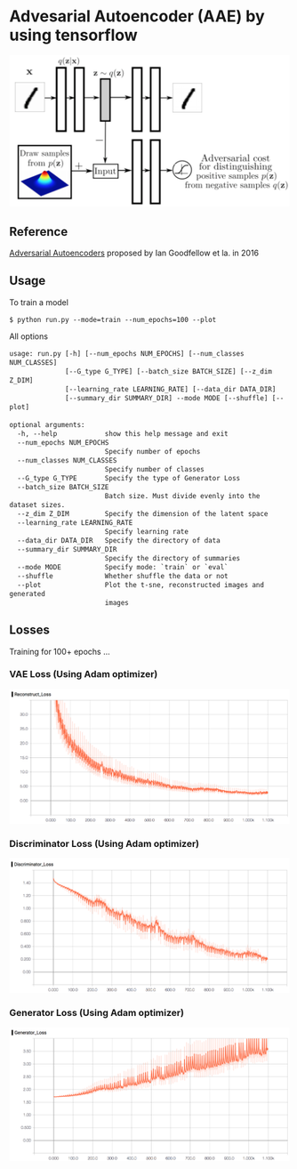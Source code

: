 # Advesarial Autoencoder (AAE) by using tensorflow

![](assets/aae.png)

Reference
----------

[Adversarial Autoencoders](https://arxiv.org/abs/1511.05644) proposed by Ian Goodfellow et la. in 2016


Usage
-----

To train a model

	$ python run.py --mode=train --num_epochs=100 --plot

All options
```
usage: run.py [-h] [--num_epochs NUM_EPOCHS] [--num_classes NUM_CLASSES]
              [--G_type G_TYPE] [--batch_size BATCH_SIZE] [--z_dim Z_DIM]
              [--learning_rate LEARNING_RATE] [--data_dir DATA_DIR]
              [--summary_dir SUMMARY_DIR] --mode MODE [--shuffle] [--plot]

optional arguments:
  -h, --help            show this help message and exit
  --num_epochs NUM_EPOCHS
                        Specify number of epochs
  --num_classes NUM_CLASSES
                        Specify number of classes
  --G_type G_TYPE       Specify the type of Generator Loss
  --batch_size BATCH_SIZE
                        Batch size. Must divide evenly into the dataset sizes.
  --z_dim Z_DIM         Specify the dimension of the latent space
  --learning_rate LEARNING_RATE
                        Specify learning rate
  --data_dir DATA_DIR   Specify the directory of data
  --summary_dir SUMMARY_DIR
                        Specify the directory of summaries
  --mode MODE           Specify mode: `train` or `eval`
  --shuffle             Whether shuffle the data or not
  --plot                Plot the t-sne, reconstructed images and generated
                        images
```


Losses
------

Training for 100+ epochs ...

### VAE Loss  (Using Adam optimizer)

![](assets/pic_recon_loss.png)


### Discriminator Loss  (Using Adam optimizer)

![](assets/pic_disc_loss.png)

### Generator Loss  (Using Adam optimizer)

![](assets/pic_gen_loss.png)
